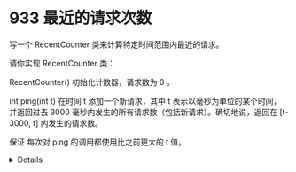 # 933 最近的请求次数

写一个 RecentCounter 类来计算特定时间范围内最近的请求。

请你实现 RecentCounter 类：

  RecentCounter() 初始化计数器，请求数为 0 。
  
  int ping(int t) 在时间 t 添加一个新请求，其中 t 表示以毫秒为单位的某个时间，并返回过去 3000 毫秒内发生的所有请求数（包括新请求）。确切地说，返回在 [t-3000, t] 内发生的请求数。

保证 每次对 ping 的调用都使用比之前更大的 t 值。
<details>

```cpp
class RecentCounter {
    queue<int> q;
public:
    RecentCounter() {
    }
    
    int ping(int t) {
        q.push(t);
        while(q.front()<t-3000){
            q.pop();
        }
        return q.size();
    }
};
```
</details>
 
